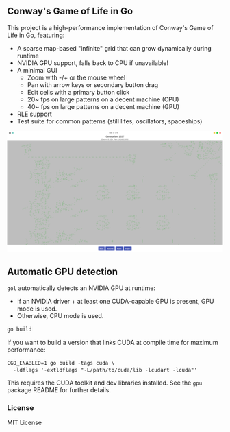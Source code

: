 ## Conway's Game of Life in Go

This project is a high-performance implementation of Conway's Game of Life in Go, featuring:

- A sparse map-based "infinite" grid that can grow dynamically during runtime
- NVIDIA GPU support, falls back to CPU if unavailable!
- A minimal GUI
  - Zoom with -/+ or the mouse wheel
  - Pan with arrow keys or secondary button drag
  - Edit cells with a primary button click
  - 20~ fps on large patterns on a decent machine (CPU)
  - 40~ fps on large patterns on a decent machine (GPU)
- RLE support 
- Test suite for common patterns (still lifes, oscillators, spaceships)

![Screenshot](assets/gol.png)

## Automatic GPU detection
`gol` automatically detects an NVIDIA GPU at runtime:

- If an NVIDIA driver + at least one CUDA-capable GPU is present, GPU mode is used.
- Otherwise, CPU mode is used.

```bash
go build
```

If you want to build a version that links CUDA at compile time for maximum performance:

```
CGO_ENABLED=1 go build -tags cuda \
  -ldflags '-extldflags "-L/path/to/cuda/lib -lcudart -lcuda"'
```

This requires the CUDA toolkit and dev libraries installed. See the `gpu` package README for further details.

### License

MIT License
